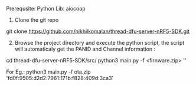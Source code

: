 Prerequsite: 
Python Lib: aiocoap  

1. Clone the git repo 

git clone https://github.com/nikhilkomalan/thread-dfu-server-nRF5-SDK.git


2. Browse the project directory and execute the python script, the script will automaticaly get the PANID and Channel information :
 
  cd thread-dfu-server-nRF5-SDK/src/
  python3 main.py -f <firnware.zip> '<end device ipv6 addr>'
  
  For Eg.: 
  python3 main.py -f ota.zip 'fd0f:9505:d2d2:7961:171b:f828:409d:3ca3'
